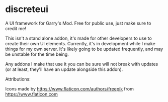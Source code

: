 # discreteui
A UI framework for Garry's Mod. Free for public use, just make sure to credit me!

This isn't a stand alone addon, it's made for other developers to use to create their own UI elements. 
Currently, it's in development while I make things for my own server. It's likely going to be updated frequently, and may be
unstable for the time being.

Any addons I make that use it you can be sure will not break with updates (or at least, they'll have an update alongside this addon).

Attributions:

Icons made by https://www.flaticon.com/authors/freepik from https://www.flaticon.com
